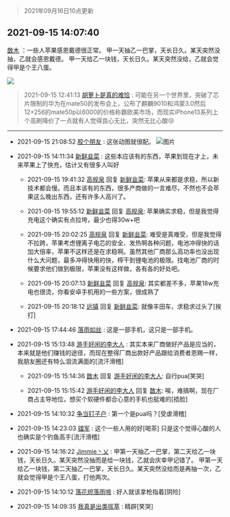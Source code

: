 > 2021年09月16日10点更新
<link rel="stylesheet" href="https://cdn.jsdelivr.net/gh/taotie6/sampleJSON@main/css/photo_show.css">
<meta name="referrer" content="no-referrer" />


 ## 2021-09-15 14:07:40 

 [㪚木](https://www.coolapk.com/feed/30001509?shareKey=ZmJlYThhMzcxMDVkNjE0MTlhNDA~) ：一些人苹果感恩戴德很正常。
甲一天抽乙一巴掌，天长日久。某天突然没抽，乙就会感恩戴德。
甲一天给乙一块钱，天长日久。某天突然没给，乙就会觉得甲是个王八蛋。 

<div class="album">
<img class="img-item" src="https://image.coolapk.com/feed/2019/0507/23/1081091_4586_1095@230x167.gif" />
</div>

> 2021-09-15 12:41:13 
> [胡萝卜是真的难恰](https://www.coolapk.com/feed/29999367?shareKey=YWFhY2U3YzA3NzY5NjE0MTlhNDA~) : 可能在另一个世界里，突破了芯片限制的华为在mate50的发布会上，公布了麒麟9010和鸿蒙3.0然后12+256的mate50p以6000的价格称霸欧美市场，而现实iPhone13系列上个高刷降价了一点就有人觉得良心无比，突然无比心酸😢 

 ------- 

- 2021-09-15 21:08:52 [胶个朋友](uid=4412075) : 这张动图就很配。 ![图片](https://image.coolapk.com/feed/2021/0915/21/4412075_63df0584_1107_547@214x380.gif)

- 2021-09-15 14:11:34 [新鲜韭菜](uid=1735035) : 这些本应该有的东西，苹果到现在才上，未来苹果上了快充，估计又有很多人叫好 

    - 2021-09-15 19:41:32 [高规泉](uid=1123484) 回复 [新鲜韭菜](uid=1735035): 苹果从来都是求稳，所以新技术都会慢。而且本该有的东西，很多产商做的一言难尽，不然也不会苹果这么晚出东西，还有许多人高兴了。 

    - 2021-09-15 19:55:12 [新鲜韭菜](uid=1735035) 回复 [高规泉](uid=1123484): 苹果确实求稳，但是我觉得充电这个确实有点拉垮，最少也得30w+吧 

    - 2021-09-15 20:02:25 [高规泉](uid=1123484) 回复 [新鲜韭菜](uid=1735035): 难受是真难受，但是我觉得不拉跨，苹果考虑锂离子电芯的安全、发热啊各种问题，电池冲得快的话加大倍率，苹果不这样还是在求稳啊。虽然其他厂商那么高功率也没出现什么大问题，最多冲得快用的快，榨干到锂电池的极限。找电池厂商的时候要求他们做到极限，苹果没有这样做，各有各的好处吧。 

    - 2021-09-15 20:07:13 [新鲜韭菜](uid=1735035) 回复 [高规泉](uid=1123484): 其实都差不多，苹果18w充电也很烫，你看安卓手机用的一些方案，很成熟了 

    - 2021-09-15 20:18:12 [远镇](uid=1471248) 回复 [新鲜韭菜](uid=1735035): 就像丰田车，求稳求过头了[挨打] 

- 2021-09-15 17:44:46 [落雨如丝](uid=171765) : 这是一部手机，这只是一部手机。 

- 2021-09-15 15:13:48 [游手好闲的李大人](uid=1704844) : 其实本来厂商做好产品是应当的，本来就是他们赚钱的途径，而现在整得厂商出款好产品跟给消费者恩赐一样，我朋友圈还有特么泪流满面的[流汗滑稽] 

    - 2021-09-15 15:14:36 [㪚木](uid=1081091) 回复 [游手好闲的李大人](uid=1704844): 自行pua[笑哭] 

    - 2021-09-15 15:15:42 [游手好闲的李大人](uid=1704844) 回复 [㪚木](uid=1081091): 唉，难搞啊，现在厂商占主导地位，想买个软硬件都合心意的手机也挺难的[捂脸] 

- 2021-09-15 14:10:32 [争当钉子户](uid=3112497) : 第一个是pua吗？[受虐滑稽] 

- 2021-09-15 14:23:03 [镭军](uid=3180115) : 这个一些人用的好[喝茶]
只是这个觉得心酸的人也确实是个钓鱼高手[流汗滑稽] 

- 2021-09-15 14:16:22 [Jimmie丶乂](uid=8304178) : 甲第一天抽乙一巴掌，第二天给乙一块钱，天长日久。某天突然没抽而是给一块钱，乙就会庆幸甲记错了。
甲第一天给乙一块钱，第二天抽乙一巴掌，天长日久。某天突然没给而是再抽一次，乙就会觉得甲是个王八蛋，打他两次。 

- 2021-09-15 14:10:12 [落花烬落雨啼](uid=1966083) : 好人就该拿枪指着[阴险] 

- 2021-09-15 14:09:35 [我真是出类拔萃](uid=2150297) : 精辟[笑哭] 

